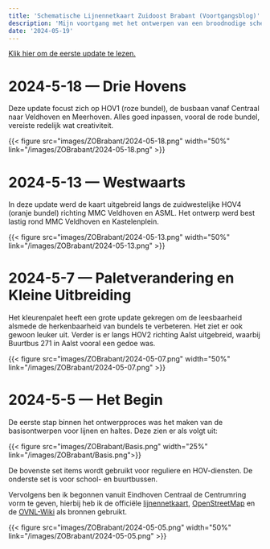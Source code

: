 ```yaml
--- 
title: 'Schematische Lijnennetkaart Zuidoost Brabant (Voortgangsblog)'
description: 'Mijn voortgang met het ontwerpen van een broodnodige schematische lijnennetkaart voor de Concessie Zuidoost Brabant'
date: '2024-05-19'
---
```

<a href="#bottom">Klik hier om de eerste update te lezen.</a>

# 2024-5-18 — Drie Hovens

Deze update focust zich op HOV1 (roze bundel), de busbaan vanaf Centraal naar Veldhoven en Meerhoven. Alles goed inpassen, vooral de rode bundel, vereiste redelijk wat creativiteit.

{{< figure src="images/ZOBrabant/2024-05-18.png" width="50%" link="/images/ZOBrabant/2024-05-18.png" >}}

# 2024-5-13 — Westwaarts

In deze update werd de kaart uitgebreid langs de zuidwestelijke HOV4 (oranje bundel) richting MMC Veldhoven en ASML. Het ontwerp werd best lastig rond MMC Veldhoven en Kastelenplein.

{{< figure src="images/ZOBrabant/2024-05-13.png" width="50%" link="/images/ZOBrabant/2024-05-13.png" >}}

# 2024-5-7 — Paletverandering en Kleine Uitbreiding

Het kleurenpalet heeft een grote update gekregen om de leesbaarheid alsmede de herkenbaarheid van bundels te verbeteren. Het ziet er ook gewoon leuker uit.
Verder is er langs HOV2 richting Aalst uitgebreid, waarbij Buurtbus 271 in Aalst vooral een gedoe was.

{{< figure src="images/ZOBrabant/2024-05-07.png" width="50%" link="/images/ZOBrabant/2024-05-07.png" >}}

<div id="bottom"> <h1>2024-5-5 — Het Begin</h1></div>

De eerste stap binnen het ontwerpproces was het maken van de basisontwerpen voor lijnen en haltes. Deze zien er als volgt uit:

{{< figure src="images/ZOBrabant/Basis.png" width="25%" link="/images/ZOBrabant/Basis.png">}}

De bovenste set items wordt gebruikt voor reguliere en HOV-diensten. De onderste set is voor school- en buurtbussen.

Vervolgens ben ik begonnen vanuit Eindhoven Centraal de Centrumring vorm te geven, hierbij heb ik de officiële [lijnennetkaart](https://www.connexxion.nl/getmedia/cf293c65-ec11-43da-b8aa-54b1ee4c3d39/Hermes_Zuidoost_Brabant_Lijnennetkaart_2024.pdf), [OpenStreetMap](https://www.openstreetmap.org/) en de [OVNL-Wiki](https://wiki.ovinnederland.nl/wiki/Concessie_Zuidoost-Brabant_(2017-2026)) als bronnen gebruikt.

{{< figure src="images/ZOBrabant/2024-05-05.png" width="50%" link="/images/ZOBrabant/2024-05-05.png" >}}
